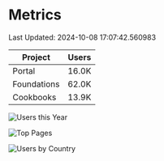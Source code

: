 # Metrics 

Last Updated: 2024-10-08 17:07:42.560983

| Project | Users |
| ----- | ----- |
| Portal | 16.0K |
| Foundations | 62.0K |
| Cookbooks | 13.9K |

![Users this Year](metrics/thisyear.png)

![Top Pages](metrics/toppages.png)

![Users by Country](metrics/bycountry.png)

